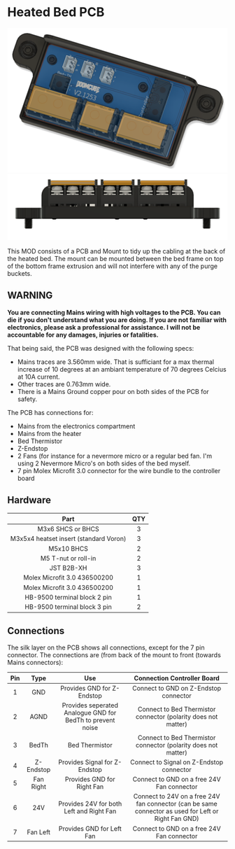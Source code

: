 # Heated Bed PCB

![PCB_overview](Images/overview.png)
![PCB_front](Images/front.png)

This MOD consists of a PCB and Mount to tidy up the cabling at the back of the heated bed.
The mount can be mounted between the bed frame on top of the bottom frame extrusion and will not interfere with any of the purge buckets.

## WARNING
**You are connecting Mains wiring with high voltages to the PCB. You can die if you don't understand what you are doing. If you are not familiar with electronics, please ask a professional for assistance. I will not be accountable for any damages, injuries or fatalities.**

That being said, the PCB was designed with the following specs:
- Mains traces are 3.560mm wide. That is sufficiant for a max thermal increase of 10 degrees at an ambiant temperature of 70 degrees Celcius at 10A current.
- Other traces are 0.763mm wide.
- There is a Mains Ground copper pour on both sides of the PCB for safety.

The PCB has connections for:
- Mains from the electronics compartment
- Mains from the heater
- Bed Thermistor
- Z-Endstop
- 2 Fans (for instance for a nevermore micro or a regular bed fan. I'm using 2 Nevermore Micro's on both sides of the bed myself.
- 7 pin Molex Microfit 3.0 connector for the wire bundle to the controller board

## Hardware
Part|QTY
|:---:|:---:|
M3x6 SHCS or BHCS|3
M3x5x4 heatset insert (standard Voron)|3
M5x10 BHCS|2
M5 T-nut or roll-in|2
JST B2B-XH|3
Molex Microfit 3.0 436500200|1
Molex Microfit 3.0 436500200|1
HB-9500 terminal block 2 pin|1
HB-9500 terminal block 3 pin|2

## Connections
The silk layer on the PCB shows all connections, except for the 7 pin connector. 
The connections are (from back of the mount to front (towards Mains connectors):

Pin|Type|Use|Connection Controller Board
|:---:|:---:|:---:|:---:|
1|GND|Provides GND for Z-Endstop|Connect to GND on Z-Endstop connector
2|AGND|Provides seperated Analogue GND for BedTh to prevent noise|Connect to Bed Thermistor connector (polarity does not matter)
3|BedTh|Bed Thermistor|Connect to Bed Thermistor connector (polarity does not matter)
4|Z-Endstop|Provides Signal for Z-Endstop|Connect to Signal on Z-Endstop connector
5|Fan Right|Provides GND for Right Fan|Connect to GND on a free 24V Fan connector
6|24V|Provides 24V for both Left and Right Fan|Connect to 24V on a free 24V fan connector (can be same connector as used for Left or Right Fan GND)
7|Fan Left|Provides GND for Left Fan|Connect to GND on a free 24V Fan connector
